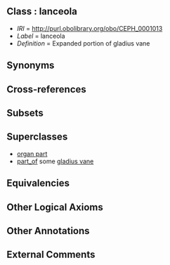
## Class : lanceola

 * *IRI* = http://purl.obolibrary.org/obo/CEPH_0001013
 * *Label* = lanceola
 * *Definition* = Expanded portion of gladius vane

## Synonyms


## Cross-references


## Subsets


## Superclasses

 * [organ part](../../UBERON/64/UBERON_0000064.md)
 * [part_of](../../BFO/50/BFO_0000050.md) some [gladius vane](../../CEPH/71/CEPH_0000271.md)

## Equivalencies


## Other Logical Axioms


## Other Annotations


## External Comments


